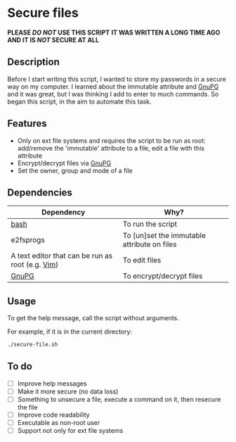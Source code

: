 # Secure files

**PLEASE _DO NOT_ USE THIS SCRIPT**
**IT WAS WRITTEN A LONG TIME AGO AND IT IS _NOT_ SECURE AT ALL**

## Description

Before I start writing this script, I wanted to store my passwords in a secure way on my computer.
I learned about the immutable attribute and [GnuPG](https://gnupg.org) and it was great, but I was thinking I add to enter to much commands.
So began this script, in the aim to automate this task.

## Features

- Only on ext file systems and requires the script to be run as root:
    add/remove the 'immutable' attribute to a file,
    edit a file with this attribute
- Encrypt/decrypt files via [GnuPG](https://gnupg.org/)
- Set the owner, group and mode of a file

## Dependencies

| Dependency                                                               | Why?                                        |
| ------------------------------------------------------------------------ | ------------------------------------------- |
| [bash](https://www.gnu.org/software/bash)                                | To run the script                           |
| e2fsprogs                                                                | To [un]set the immutable attribute on files |
| A text editor that can be run as root (e.g. [Vim](https://www.vim.org/)) | To edit files                               |
| [GnuPG](https://gnupg.org/)                                              | To encrypt/decrypt files                    |

## Usage

To get the help message, call the script without arguments.

For example, if it is in the current directory:

```bash
./secure-file.sh
```

## To do

- [ ] Improve help messages
- [ ] Make it more secure (no data loss)
- [ ] Something to unsecure a file, execute a command on it, then resecure the file
- [ ] Improve code readability
- [ ] Executable as non-root user
- [ ] Support not only for ext file systems
